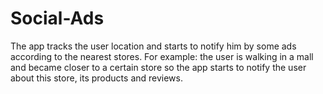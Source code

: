 # Social-Ads
The app tracks the user location and starts to notify him by some ads according to the nearest stores. For example: the user is walking in a mall and became closer to a certain store so the app starts to notify the user about this store, its products and reviews.
